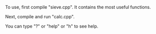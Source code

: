 To use, first compile "sieve.cpp". It contains the most useful functions.

Next, compile and run "calc.cpp".

You can type "?" or "help" or "h" to see help.
